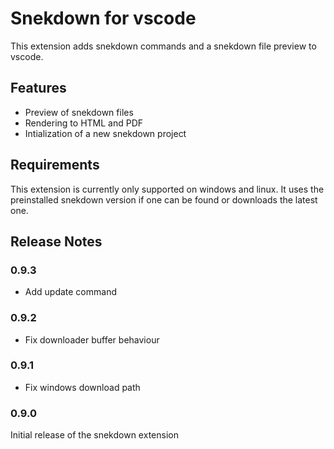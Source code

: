 # Snekdown for vscode

This extension adds snekdown commands and a snekdown file preview to vscode.


## Features

- Preview of snekdown files
- Rendering to HTML and PDF
- Intialization of a new snekdown project


## Requirements

This extension is currently only supported on windows and linux. It uses the preinstalled snekdown version if one can be found or 
downloads the latest one.


## Release Notes

### 0.9.3

- Add update command

### 0.9.2

- Fix downloader buffer behaviour

### 0.9.1

- Fix windows download path

### 0.9.0

Initial release of the snekdown extension